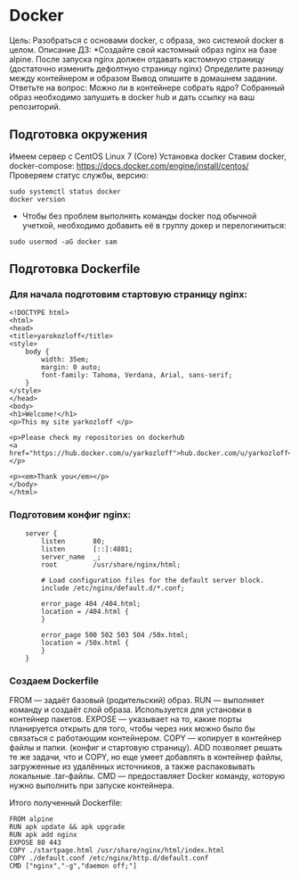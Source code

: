 # Docker
Цель: Разобраться с основами docker, с образа, эко системой docker в целом.
Описание ДЗ:
*Создайте свой кастомный образ nginx на базе alpine. После запуска nginx должен
отдавать кастомную страницу (достаточно изменить дефолтную страницу nginx)
Определите разницу между контейнером и образом
Вывод опишите в домашнем задании.
Ответьте на вопрос: Можно ли в контейнере собрать ядро?
Собранный образ необходимо запушить в docker hub и дать ссылку на ваш
репозиторий.

## Подготовка окружения
Имеем сервер с CentOS Linux 7 (Core) 
Установка docker
Ставим docker, docker-compose: https://docs.docker.com/engine/install/centos/
Проверяем статус службы, версию:
```
sudo systemctl status docker
docker version
```
* Чтобы без проблем выполнять команды docker под обычной учеткой, необходимо добавить её в группу докер и перелогиниться:
```
sudo usermod -aG docker sam
```
## Подготовка Dockerfile
### Для начала подготовим стартовую страницу nginx:
```
<!DOCTYPE html>
<html>
<head>
<title>yarokozloff</title>
<style>
    body {
        width: 35em;
        margin: 0 auto;
        font-family: Tahoma, Verdana, Arial, sans-serif;
    }
</style>
</head>
<body>
<h1>Welcome!</h1>
<p>This my site yarkozloff </p>

<p>Please check my repositories on dockerhub
<a href="https://hub.docker.com/u/yarkozloff">hub.docker.com/u/yarkozloff</a>.</p>

<p><em>Thank you</em></p>
</body>
</html>
```
### Подготовим конфиг nginx:
```
    server {
        listen       80;
        listen       [::]:4881;
        server_name  _;
        root         /usr/share/nginx/html;

        # Load configuration files for the default server block.
        include /etc/nginx/default.d/*.conf;

        error_page 404 /404.html;
        location = /404.html {
        }

        error_page 500 502 503 504 /50x.html;
        location = /50x.html {
        }
    }
```
### Создаем Dockerfile
FROM — задаёт базовый (родительский) образ.
RUN — выполняет команду и создаёт слой образа. Используется для установки в контейнер пакетов.
EXPOSE — указывает на то, какие порты планируется открыть для того, чтобы через них можно было бы связаться с работающим контейнером.
COPY — копирует в контейнер файлы и папки. (конфиг и стартовую страницу).
ADD позволяет решать те же задачи, что и COPY, но еще умеет добавлять в контейнер файлы, загруженные из удалённых источников, а также распаковывать локальные .tar-файлы.
CMD — предоставляет Docker команду, которую нужно выполнить при запуске контейнера.

Итого полученный Dockerfile:
```
FROM alpine
RUN apk update && apk upgrade
RUN apk add nginx
EXPOSE 80 443
COPY ./startpage.html /usr/share/nginx/html/index.html
COPY ./default.conf /etc/nginx/http.d/default.conf
CMD ["nginx","-g","daemon off;"]
```
